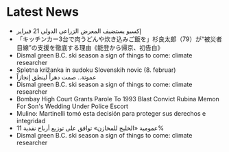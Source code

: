 # Latest News
-  إكسبو يستضيف المعرض الزراعي الدولي 21 فبراير
-  「キッチンカー3台で肉うどんや炊き込みご飯を」杉良太郎（79）が“被災者目線”の支援を徹底する理由《能登から帰京、初告白》
-  Dismal green B.C. ski season a sign of things to come: climate researcher
-  Spletna križanka in sudoku Slovenskih novic (8. februar)
-  عموتة.. صمت دهراً لينطق إنجازاً
-  Dismal green B.C. ski season a sign of things to come: climate researcher
-  Bombay High Court Grants Parole To 1993 Blast Convict Rubina Memon For Son's Wedding Under Police Escort
-  Mulino: Martinelli tomó esta decisión para proteger sus derechos e integridad
-  عمومية «الخليج للمخازن» توافق على توزيع أرباح نقدية 11%
-  Dismal green B.C. ski season a sign of things to come: climate researcher
